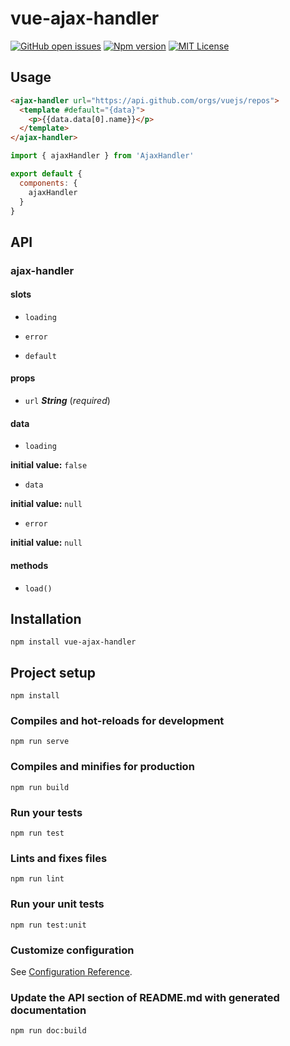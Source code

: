 # vue-ajax-handler

[![GitHub open issues](https://img.shields.io/github/issues/David-Desmaisons/vue-ajax-handler.svg)](https://github.com/David-Desmaisons/vue-ajax-handler/issues)
[![Npm version](https://img.shields.io/npm/David-Desmaisons/vue-ajax-handler.svg)](https://www.npmjs.com/package/vue-ajax-handler)
[![MIT License](https://img.shields.io/github/license/David-Desmaisons/vue-ajax-handler.svg)](https://github.com/David-Desmaisons/vue-ajax-handler/blob/master/LICENSE)

## Usage

```HTML
<ajax-handler url="https://api.github.com/orgs/vuejs/repos">
  <template #default="{data}">
    <p>{{data.data[0].name}}</p>
  </template>
</ajax-handler>
```

```javascript
import { ajaxHandler } from 'AjaxHandler'

export default {
  components: {
    ajaxHandler
  }
}
```

## API

### ajax-handler 

#### slots 

- `loading` 

- `error` 

- `default` 

#### props 

- `url` ***String*** (*required*) 

#### data 

- `loading` 

**initial value:** `false` 

- `data` 

**initial value:** `null` 

- `error` 

**initial value:** `null` 

#### methods 

- `load()` 

## Installation

```
npm install vue-ajax-handler
```

## Project setup

```
npm install
```

### Compiles and hot-reloads for development

```
npm run serve
```

### Compiles and minifies for production

```
npm run build
```

### Run your tests

```
npm run test
```

### Lints and fixes files

```
npm run lint
```

### Run your unit tests

```
npm run test:unit
```

### Customize configuration

See [Configuration Reference](https://cli.vuejs.org/config/).

### Update the API section of README.md with generated documentation

```
npm run doc:build
```
